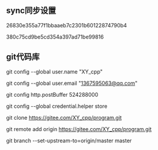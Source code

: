 ## sync同步设置  

26830e355a77f1bbaaeb7c2301b60122874790b4

380c75cd9be5cd354a397ad71be99816


## git代码库

git config --global user.name "XY_cpp"

git config --global user.email "1367595063@qq.com"

git config http.postBuffer 524288000

git config --global credential.helper store

git clone https://gitee.com/XY_cpp/program.git

git remote add origin https://gitee.com/XY_cpp/program.git

git branch --set-upstream-to=origin/master master

